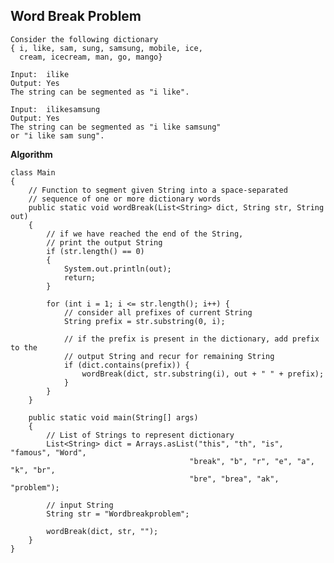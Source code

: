 ## Word Break Problem

    Consider the following dictionary 
    { i, like, sam, sung, samsung, mobile, ice, 
      cream, icecream, man, go, mango}
    
    Input:  ilike
    Output: Yes 
    The string can be segmented as "i like".
    
    Input:  ilikesamsung
    Output: Yes
    The string can be segmented as "i like samsung" 
    or "i like sam sung".

**Algorithm**

    class Main
    {
    	// Function to segment given String into a space-separated
    	// sequence of one or more dictionary words
    	public static void wordBreak(List<String> dict, String str, String out)
    	{
    		// if we have reached the end of the String,
    		// print the output String
    		if (str.length() == 0)
    		{
    			System.out.println(out);
    			return;
    		}
    
    		for (int i = 1; i <= str.length(); i++) {
    			// consider all prefixes of current String
    			String prefix = str.substring(0, i);
    
    			// if the prefix is present in the dictionary, add prefix to the
    			// output String and recur for remaining String
    			if (dict.contains(prefix)) {
    				wordBreak(dict, str.substring(i), out + " " + prefix);
    			}
    		}
    	}
    
    	public static void main(String[] args)
    	{
    		// List of Strings to represent dictionary
    		List<String> dict = Arrays.asList("this", "th", "is", "famous", "Word",
    										"break", "b", "r", "e", "a", "k", "br",
    										"bre", "brea", "ak", "problem");
    
    		// input String
    		String str = "Wordbreakproblem";
    
    		wordBreak(dict, str, "");
    	}
    }
